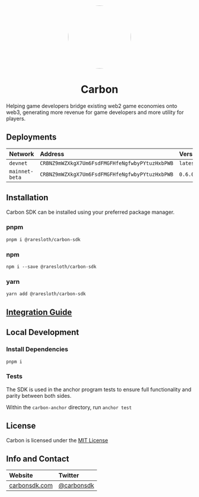 <div align="center">
    <img src="https://carbon-cdn.s3.amazonaws.com/images/carbon.jpeg" height="170" style="border-radius: 100px" />
    <h1>Carbon</h1>
</div>

Helping game developers bridge existing web2 game economies onto web3, generating more revenue for game developers and more utility for players.

## Deployments

| Network        | Address                                        | Version  |
| :------------- | :--------------------------------------------- | :------- |
| `devnet`       | `CRBNZ9mWZXkgX7Um6FsdFMGFHfeNgfwbyPYtuzHxbPWB` | `latest` |
| `mainnet-beta` | `CRBNZ9mWZXkgX7Um6FsdFMGFHfeNgfwbyPYtuzHxbPWB` | `0.6.0`  |

## Installation

Carbon SDK can be installed using your preferred package manager.

### pnpm

`pnpm i @raresloth/carbon-sdk`

### npm

`npm i --save @raresloth/carbon-sdk`

### yarn

`yarn add @raresloth/carbon-sdk`

## [Integration Guide](https://www.carbonsdk.com/integration-guide)

## Local Development

### Install Dependencies

`pnpm i`

### Tests

The SDK is used in the anchor program tests to ensure full functionality and parity between both sides.

Within the `carbon-anchor` directory, run
`anchor test`

## License

Carbon is licensed under the [MIT License](https://github.com/raresloth/carbon/blob/master/LICENSE)

## Info and Contact

| Website                                    | Twitter                                     |
| :----------------------------------------- | :------------------------------------------ |
| [carbonsdk.com](https://www.carbonsdk.com) | [@carbonsdk](https://twitter.com/carbonsdk) |
